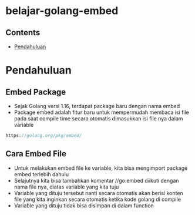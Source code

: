 # belajar-golang-embed

## Contents
- [Pendahuluan](#Pendahuluan)

# Pendahuluan
## Embed Package
- Sejak Golang versi 1.16, terdapat package baru dengan nama embed
- Package embed adalah fitur baru untuk mempermudah membaca isi file pada saat compile time secara otomatis dimasukkan isi file nya dalam variable
```go
https://golang.org/pkg/embed/
```
## Cara Embed File
- Untuk melakukan embed file ke variable, kita bisa mengimport package embed terlebih dahulu
- Selajutnya kita bisa tambahkan komentar //go:embed diikuti dengan nama file nya, diatas variable yang kita tuju
- Variable yang dituju tersebut nanti secara otomatis akan berisi konten file yang kita inginkan secara otomatis ketika kode golang di compile
- Variable yang dituju tidak bisa disimpan di dalam function

